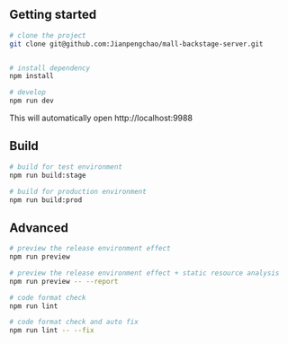 
## Getting started

```bash
# clone the project
git clone git@github.com:Jianpengchao/mall-backstage-server.git


# install dependency
npm install

# develop
npm run dev
```

This will automatically open http://localhost:9988

## Build

```bash
# build for test environment
npm run build:stage

# build for production environment
npm run build:prod
```

## Advanced

```bash
# preview the release environment effect
npm run preview

# preview the release environment effect + static resource analysis
npm run preview -- --report

# code format check
npm run lint

# code format check and auto fix
npm run lint -- --fix
```

